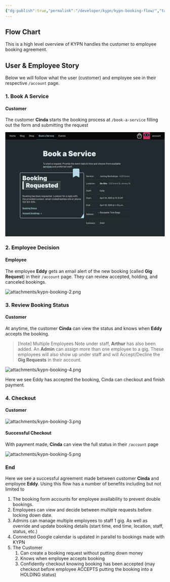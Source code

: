 ```yaml
---
{"dg-publish":true,"permalink":"/developer/kypn/kypn-booking-flow/","tags":["KYPN","webdev","tawtaw"],"created":"2025-04-09T22:15:31.215-05:00","updated":"2025-04-09T11:37:22.000-05:00"}
---
```


## Flow Chart
This is a high level overview of KYPN handles the customer to employee booking agreement. 

<style> .container {font-family: sans-serif; text-align: center;} .button-wrapper button {z-index: 1;height: 40px; width: 100px; margin: 10px;padding: 5px;} .excalidraw .App-menu_top .buttonList { display: flex;} .excalidraw-wrapper { height: 800px; margin: 50px; position: relative;} :root[dir="ltr"] .excalidraw .layer-ui__wrapper .zen-mode-transition.App-menu_bottom--transition-left {transform: none;} </style><script src="https://cdn.jsdelivr.net/npm/react@17/umd/react.production.min.js"></script><script src="https://cdn.jsdelivr.net/npm/react-dom@17/umd/react-dom.production.min.js"></script><script type="text/javascript" src="https://cdn.jsdelivr.net/npm/@excalidraw/excalidraw@0/dist/excalidraw.production.min.js"></script><div id="KYPN-booking-flow-diagramexcalidraw.md1"></div><script>(function(){const InitialData={"type":"excalidraw","version":2,"source":"https://github.com/zsviczian/obsidian-excalidraw-plugin/releases/tag/2.8.3","elements":[{"id":"asKy4wT8UetcFgwS8G4Nc","type":"arrow","x":-82.12866977552366,"y":137.45199052675332,"width":177.8475822465397,"height":69.5469680528818,"angle":0,"strokeColor":"#1e1e1e","backgroundColor":"transparent","fillStyle":"solid","strokeWidth":2,"strokeStyle":"solid","roughness":1,"opacity":100,"groupIds":[],"frameId":null,"index":"aE","roundness":{"type":2},"seed":1748256354,"version":716,"versionNonce":464685657,"isDeleted":false,"boundElements":[],"updated":1744073399934,"link":null,"locked":false,"points":[[0,0],[-109.44006581700955,23.11253081136249],[-177.8475822465397,69.5469680528818]],"lastCommittedPoint":null,"startBinding":{"elementId":"2lQQMvFdEjx0xhnHDGOMY","focus":-0.3228410823672701,"gap":8.852783148438078,"fixedPoint":null},"endBinding":{"elementId":"i3jq_227fbuq-fTSDFQzw","focus":-0.6540808072588156,"gap":12.661928802234655,"fixedPoint":null},"startArrowhead":null,"endArrowhead":"arrow","elbowed":false},{"id":"zW5REgqAhmry3h5Af9MWV","type":"arrow","x":147.38477779299,"y":121.91735809238445,"width":177.1622463043932,"height":85.65187033335302,"angle":0,"strokeColor":"#1e1e1e","backgroundColor":"transparent","fillStyle":"solid","strokeWidth":2,"strokeStyle":"solid","roughness":1,"opacity":100,"groupIds":[],"frameId":null,"index":"aF","roundness":{"type":2},"seed":1348545058,"version":771,"versionNonce":562157369,"isDeleted":false,"boundElements":[],"updated":1744073399934,"link":null,"locked":false,"points":[[0,0],[90.53187971043292,27.792630294561278],[177.1622463043932,85.65187033335302]],"lastCommittedPoint":null,"startBinding":{"elementId":"2lQQMvFdEjx0xhnHDGOMY","focus":-0.262279391693214,"gap":14.97289791915496,"fixedPoint":null},"endBinding":{"elementId":"SQUsS3ekVXDTOr0-UeCNm","focus":0.5968157220029516,"gap":9.867613287007828,"fixedPoint":null},"startArrowhead":null,"endArrowhead":"arrow","elbowed":false},{"id":"2lQQMvFdEjx0xhnHDGOMY","type":"ellipse","x":-107.7004727205491,"y":48.867185689651194,"width":249.77385989127777,"height":99.00467095754635,"angle":0,"strokeColor":"#1e1e1e","backgroundColor":"transparent","fillStyle":"solid","strokeWidth":2,"strokeStyle":"solid","roughness":1,"opacity":100,"groupIds":["C7sL55Wao8BhVrPu-si06"],"frameId":null,"index":"aaV","roundness":{"type":2},"seed":1639960226,"version":300,"versionNonce":720650722,"isDeleted":false,"boundElements":[{"type":"text","id":"2Fh5mOr4"},{"id":"DFWUzUTg-EULRZf1va3vs","type":"arrow"},{"id":"asKy4wT8UetcFgwS8G4Nc","type":"arrow"},{"id":"zW5REgqAhmry3h5Af9MWV","type":"arrow"}],"updated":1743789251225,"link":null,"locked":false},{"id":"2Fh5mOr4","type":"text","x":-64.49187953246657,"y":73.36608406681243,"width":163.73988342285156,"height":50,"angle":0,"strokeColor":"#1e1e1e","backgroundColor":"transparent","fillStyle":"solid","strokeWidth":2,"strokeStyle":"solid","roughness":1,"opacity":100,"groupIds":["C7sL55Wao8BhVrPu-si06"],"frameId":null,"index":"ab","roundness":null,"seed":1732796770,"version":264,"versionNonce":1590871358,"isDeleted":false,"boundElements":[],"updated":1743789251225,"link":null,"locked":false,"text":"created: Booking\n& CartItem","rawText":"created: Booking & CartItem","fontSize":20,"fontFamily":5,"textAlign":"center","verticalAlign":"middle","containerId":"2lQQMvFdEjx0xhnHDGOMY","originalText":"created: Booking & CartItem","autoResize":true,"lineHeight":1.25},{"id":"T3975KiPsKDwX9vnxUkRy","type":"image","x":-147.5670516192232,"y":56.539649169664756,"width":53.75517606109253,"height":53.75517606109253,"angle":0,"strokeColor":"transparent","backgroundColor":"transparent","fillStyle":"solid","strokeWidth":2,"strokeStyle":"solid","roughness":1,"opacity":100,"groupIds":["C7sL55Wao8BhVrPu-si06"],"frameId":null,"index":"ac","roundness":null,"seed":1593986366,"version":496,"versionNonce":1083553186,"isDeleted":false,"boundElements":[],"updated":1743789251225,"link":null,"locked":false,"status":"pending","fileId":"82d5fd169d0cc3ccec1483b43d29945f457e3bdb","scale":[1,1],"crop":null},{"id":"lf8_YfXvquc5LrAiVdD66","type":"rectangle","x":235.543385164484,"y":300.70598708285854,"width":179.16954225616254,"height":41.68432653694015,"angle":0,"strokeColor":"#1e1e1e","backgroundColor":"transparent","fillStyle":"solid","strokeWidth":0.5,"strokeStyle":"dashed","roughness":1,"opacity":100,"groupIds":[],"frameId":"SQUsS3ekVXDTOr0-UeCNm","index":"anG","roundness":{"type":3},"seed":139314430,"version":502,"versionNonce":492852898,"isDeleted":false,"boundElements":[{"type":"text","id":"lwMjLz3s"},{"id":"NMPcIznKGiRQW9EV9Kk99","type":"arrow"},{"id":"wMxxz00nIDfGCy1HcmOVW","type":"arrow"}],"updated":1743806080393,"link":null,"locked":false},{"id":"lwMjLz3s","type":"text","x":280.6722007871942,"y":311.5481503513286,"width":88.91191101074219,"height":20,"angle":0,"strokeColor":"#1e1e1e","backgroundColor":"transparent","fillStyle":"solid","strokeWidth":2,"strokeStyle":"solid","roughness":1,"opacity":100,"groupIds":[],"frameId":"SQUsS3ekVXDTOr0-UeCNm","index":"anK","roundness":null,"seed":1904072034,"version":345,"versionNonce":678386814,"isDeleted":false,"boundElements":[],"updated":1743806080393,"link":null,"locked":false,"text":"gig decision","rawText":"gig decision","fontSize":16,"fontFamily":5,"textAlign":"center","verticalAlign":"middle","containerId":"lf8_YfXvquc5LrAiVdD66","originalText":"gig decision","autoResize":true,"lineHeight":1.25},{"id":"NMPcIznKGiRQW9EV9Kk99","type":"arrow","x":264.57165139198867,"y":350.20038636439875,"width":37.786245781872196,"height":90.51907722404184,"angle":0,"strokeColor":"#1e1e1e","backgroundColor":"transparent","fillStyle":"solid","strokeWidth":0.5,"strokeStyle":"dashed","roughness":1,"opacity":100,"groupIds":[],"frameId":"SQUsS3ekVXDTOr0-UeCNm","index":"anS","roundness":{"type":2},"seed":758499006,"version":736,"versionNonce":904009177,"isDeleted":false,"boundElements":[{"type":"text","id":"C7kHBQn3"}],"updated":1744073399935,"link":null,"locked":false,"points":[[0,0],[-37.786245781872196,90.51907722404184]],"lastCommittedPoint":null,"startBinding":{"elementId":"lf8_YfXvquc5LrAiVdD66","focus":0.494438323047315,"gap":7.810072744600063,"fixedPoint":null},"endBinding":{"elementId":"6vQAC3hJHJp3VefJuy3pk","focus":-0.15216311152554537,"gap":10.68969138673424,"fixedPoint":null},"startArrowhead":null,"endArrowhead":"arrow","elbowed":false},{"id":"C7kHBQn3","type":"text","x":219.99054784917791,"y":385.45992497641964,"width":51.37596130371094,"height":20,"angle":0,"strokeColor":"#1e1e1e","backgroundColor":"transparent","fillStyle":"solid","strokeWidth":0.5,"strokeStyle":"dashed","roughness":1,"opacity":100,"groupIds":[],"frameId":"SQUsS3ekVXDTOr0-UeCNm","index":"anU","roundness":null,"seed":1822793598,"version":167,"versionNonce":1972051134,"isDeleted":false,"boundElements":[],"updated":1743806080393,"link":null,"locked":false,"text":"accept","rawText":"accept","fontSize":16,"fontFamily":5,"textAlign":"center","verticalAlign":"middle","containerId":"NMPcIznKGiRQW9EV9Kk99","originalText":"accept","autoResize":true,"lineHeight":1.25},{"id":"wMxxz00nIDfGCy1HcmOVW","type":"arrow","x":346.386226721002,"y":348.57114612014874,"width":74.00181615597319,"height":89.72933201306262,"angle":0,"strokeColor":"#1e1e1e","backgroundColor":"transparent","fillStyle":"solid","strokeWidth":0.5,"strokeStyle":"dashed","roughness":1,"opacity":100,"groupIds":[],"frameId":"SQUsS3ekVXDTOr0-UeCNm","index":"anUV","roundness":{"type":2},"seed":469502526,"version":839,"versionNonce":1957950137,"isDeleted":false,"boundElements":[{"type":"text","id":"hLhOX72Z"}],"updated":1744073399935,"link":null,"locked":false,"points":[[0,0],[74.00181615597319,89.72933201306262]],"lastCommittedPoint":null,"startBinding":{"elementId":"lf8_YfXvquc5LrAiVdD66","focus":0.009631647370566356,"gap":6.180832500350064,"fixedPoint":null},"endBinding":{"elementId":"j8uBlRyoBik4WVVIXzu6M","focus":0.27909968738078006,"gap":13.106202396491426,"fixedPoint":null},"startArrowhead":null,"endArrowhead":"arrow","elbowed":false},{"id":"hLhOX72Z","type":"text","x":357.8111527647822,"y":383.43581212668005,"width":51.15196406841278,"height":20,"angle":0,"strokeColor":"#1e1e1e","backgroundColor":"transparent","fillStyle":"solid","strokeWidth":0.5,"strokeStyle":"dashed","roughness":1,"opacity":100,"groupIds":[],"frameId":"SQUsS3ekVXDTOr0-UeCNm","index":"anUl","roundness":null,"seed":687706686,"version":166,"versionNonce":1640289534,"isDeleted":false,"boundElements":[],"updated":1743806080393,"link":null,"locked":false,"text":"decline","rawText":"decline","fontSize":16,"fontFamily":5,"textAlign":"center","verticalAlign":"middle","containerId":"wMxxz00nIDfGCy1HcmOVW","originalText":"decline","autoResize":true,"lineHeight":1.25},{"id":"6Oqmqbxa","type":"text","x":353.2032664339032,"y":507.2080999913327,"width":180.54383850097656,"height":60,"angle":0,"strokeColor":"#846358","backgroundColor":"#ffc9c9","fillStyle":"hachure","strokeWidth":2,"strokeStyle":"dashed","roughness":0,"opacity":100,"groupIds":[],"frameId":"SQUsS3ekVXDTOr0-UeCNm","index":"anUt","roundness":null,"seed":1076129918,"version":165,"versionNonce":693993954,"isDeleted":false,"boundElements":[],"updated":1743806080393,"link":null,"locked":false,"text":"must be manually\ncanceled or reassigned \nto another employee","rawText":"must be manually\ncanceled or reassigned \nto another employee","fontSize":16,"fontFamily":5,"textAlign":"left","verticalAlign":"top","containerId":null,"originalText":"must be manually\ncanceled or reassigned \nto another employee","autoResize":true,"lineHeight":1.25},{"id":"SQUsS3ekVXDTOr0-UeCNm","type":"frame","x":101.51160739925939,"y":217.4368417127453,"width":438.4134665945271,"height":371.801097561247,"angle":0,"strokeColor":"#bbb","backgroundColor":"transparent","fillStyle":"solid","strokeWidth":2,"strokeStyle":"solid","roughness":0,"opacity":100,"groupIds":[],"frameId":null,"index":"anV","roundness":null,"seed":517533986,"version":766,"versionNonce":851454078,"isDeleted":false,"boundElements":[{"id":"zW5REgqAhmry3h5Af9MWV","type":"arrow"},{"id":"6D4oOHW043IwTR4rRqW3T","type":"arrow"}],"updated":1743806083539,"link":null,"locked":false,"customData":{"frameColor":{"stroke":"#2B2B2B","fill":"#525252","nameColor":"#858585"}},"name":"Employee"},{"id":"iAk5Uowq2rcksXlXsOsfU","type":"image","x":111.90093862504273,"y":228.51319961920342,"width":34.64188283598133,"height":34.64188283598133,"angle":0,"strokeColor":"transparent","backgroundColor":"transparent","fillStyle":"solid","strokeWidth":2,"strokeStyle":"solid","roughness":1,"opacity":100,"groupIds":[],"frameId":"SQUsS3ekVXDTOr0-UeCNm","index":"ao","roundness":null,"seed":1633100350,"version":691,"versionNonce":1997743714,"isDeleted":false,"boundElements":[],"updated":1743806083539,"link":null,"locked":false,"status":"pending","fileId":"938e18f31efd3d5491ff6b2cdb1e9404f92592ca","scale":[1,1],"crop":null},{"id":"-kxhY6xUI-OsU8Pt4f_g9","type":"rectangle","x":179.8274887768183,"y":234.8887695532651,"width":291.7109375,"height":47.5,"angle":0,"strokeColor":"#1e1e1e","backgroundColor":"transparent","fillStyle":"solid","strokeWidth":2,"strokeStyle":"solid","roughness":1,"opacity":100,"groupIds":["gh1F6H3eLNNhBYUcRmnJi"],"frameId":"SQUsS3ekVXDTOr0-UeCNm","index":"ap","roundness":null,"seed":505102754,"version":461,"versionNonce":1184728382,"isDeleted":false,"boundElements":[{"type":"text","id":"iHQ8tRov"}],"updated":1743806080393,"link":null,"locked":false},{"id":"iHQ8tRov","type":"text","x":197.69304358638863,"y":246.1387695532651,"width":255.97982788085938,"height":25,"angle":0,"strokeColor":"#1e1e1e","backgroundColor":"transparent","fillStyle":"solid","strokeWidth":2,"strokeStyle":"solid","roughness":1,"opacity":100,"groupIds":["gh1F6H3eLNNhBYUcRmnJi"],"frameId":"SQUsS3ekVXDTOr0-UeCNm","index":"aq","roundness":null,"seed":2118565218,"version":486,"versionNonce":534181282,"isDeleted":false,"boundElements":[],"updated":1743806080393,"link":null,"locked":false,"text":"Account: New Gig Request","rawText":"Account: New Gig Request","fontSize":20,"fontFamily":5,"textAlign":"center","verticalAlign":"middle","containerId":"-kxhY6xUI-OsU8Pt4f_g9","originalText":"Account: New Gig Request","autoResize":true,"lineHeight":1.25},{"id":"6vQAC3hJHJp3VefJuy3pk","type":"rectangle","x":157.42468966043026,"y":451.40915497517483,"width":135.430106921919,"height":42.309454688211076,"angle":0,"strokeColor":"#1e1e1e","backgroundColor":"#4dabf7","fillStyle":"solid","strokeWidth":4,"strokeStyle":"solid","roughness":1,"opacity":100,"groupIds":[],"frameId":"SQUsS3ekVXDTOr0-UeCNm","index":"ar","roundness":{"type":3},"seed":635919870,"version":786,"versionNonce":628501886,"isDeleted":false,"boundElements":[{"type":"text","id":"jez7MNXM"},{"id":"NMPcIznKGiRQW9EV9Kk99","type":"arrow"}],"updated":1743806080393,"link":null,"locked":false},{"id":"jez7MNXM","type":"text","x":179.6757614929718,"y":462.56388231928037,"width":90.92796325683594,"height":20,"angle":0,"strokeColor":"#1e1e1e","backgroundColor":"#5e8000","fillStyle":"solid","strokeWidth":4,"strokeStyle":"solid","roughness":1,"opacity":100,"groupIds":[],"frameId":"SQUsS3ekVXDTOr0-UeCNm","index":"as","roundness":null,"seed":1538416418,"version":391,"versionNonce":913043810,"isDeleted":false,"boundElements":[],"updated":1743806080393,"link":null,"locked":false,"text":"ACCEPTED","rawText":"ACCEPTED","fontSize":16,"fontFamily":5,"textAlign":"center","verticalAlign":"middle","containerId":"6vQAC3hJHJp3VefJuy3pk","originalText":"ACCEPTED","autoResize":true,"lineHeight":1.25},{"id":"j8uBlRyoBik4WVVIXzu6M","type":"rectangle","x":357.16011346878645,"y":451.4066805297028,"width":135.430106921919,"height":42.309454688211076,"angle":0,"strokeColor":"#1e1e1e","backgroundColor":"#4dabf7","fillStyle":"solid","strokeWidth":4,"strokeStyle":"solid","roughness":1,"opacity":100,"groupIds":[],"frameId":"SQUsS3ekVXDTOr0-UeCNm","index":"at","roundness":{"type":3},"seed":842315198,"version":801,"versionNonce":730844606,"isDeleted":false,"boundElements":[{"type":"text","id":"bq8JOlrC"},{"id":"wMxxz00nIDfGCy1HcmOVW","type":"arrow"}],"updated":1743806080393,"link":null,"locked":false},{"id":"bq8JOlrC","type":"text","x":371.69919399120835,"y":462.5614078738083,"width":106.3519458770752,"height":20,"angle":0,"strokeColor":"#1e1e1e","backgroundColor":"#5e8000","fillStyle":"solid","strokeWidth":4,"strokeStyle":"solid","roughness":1,"opacity":100,"groupIds":[],"frameId":"SQUsS3ekVXDTOr0-UeCNm","index":"au","roundness":null,"seed":1741901310,"version":424,"versionNonce":1886090530,"isDeleted":false,"boundElements":[],"updated":1743806080393,"link":null,"locked":false,"text":"REQUESTED","rawText":"REQUESTED","fontSize":16,"fontFamily":5,"textAlign":"center","verticalAlign":"middle","containerId":"j8uBlRyoBik4WVVIXzu6M","originalText":"REQUESTED","autoResize":true,"lineHeight":1.25},{"id":"WSiC0yTJri7Dt9L2be62n","type":"frame","x":-788.4728435565701,"y":-305.622598974017,"width":278.4008221685445,"height":463.32935751829115,"angle":0,"strokeColor":"#bbb","backgroundColor":"transparent","fillStyle":"solid","strokeWidth":2,"strokeStyle":"solid","roughness":0,"opacity":100,"groupIds":[],"frameId":null,"index":"ay","roundness":null,"seed":1439906722,"version":399,"versionNonce":603214946,"isDeleted":false,"boundElements":[],"updated":1743791116518,"link":null,"locked":false,"customData":{"frameColor":{"stroke":"#2B2B2B","fill":"#525252","nameColor":"#858585"}},"name":"Booking Statuses"},{"id":"YqlfFs7DGcOk1AKq0U2Bv","type":"rectangle","x":-766.6226611441755,"y":-282.40885578166257,"width":135.430106921919,"height":42.309454688211076,"angle":0,"strokeColor":"#1e1e1e","backgroundColor":"#4dabf7","fillStyle":"solid","strokeWidth":4,"strokeStyle":"solid","roughness":1,"opacity":100,"groupIds":[],"frameId":"WSiC0yTJri7Dt9L2be62n","index":"az","roundness":{"type":3},"seed":777968894,"version":921,"versionNonce":867939874,"isDeleted":false,"boundElements":[{"type":"text","id":"FjyL7aoG"}],"updated":1743791117334,"link":null,"locked":false},{"id":"FjyL7aoG","type":"text","x":-744.3715893116339,"y":-271.25412843755703,"width":90.92796325683594,"height":20,"angle":0,"strokeColor":"#1e1e1e","backgroundColor":"#5e8000","fillStyle":"solid","strokeWidth":4,"strokeStyle":"solid","roughness":1,"opacity":100,"groupIds":[],"frameId":"WSiC0yTJri7Dt9L2be62n","index":"b00","roundness":null,"seed":45518142,"version":528,"versionNonce":1067169022,"isDeleted":false,"boundElements":[],"updated":1743791117334,"link":null,"locked":false,"text":"ACCEPTED","rawText":"ACCEPTED","fontSize":16,"fontFamily":5,"textAlign":"center","verticalAlign":"middle","containerId":"YqlfFs7DGcOk1AKq0U2Bv","originalText":"ACCEPTED","autoResize":true,"lineHeight":1.25},{"id":"R-otGVXUomrEvZeenrqW0","type":"rectangle","x":-770.27184672722,"y":40.29792410821483,"width":135.430106921919,"height":42.309454688211076,"angle":0,"strokeColor":"#1e1e1e","backgroundColor":"#4dabf7","fillStyle":"solid","strokeWidth":4,"strokeStyle":"solid","roughness":1,"opacity":100,"groupIds":[],"frameId":"WSiC0yTJri7Dt9L2be62n","index":"b0H","roundness":{"type":3},"seed":680013374,"version":1175,"versionNonce":1625596386,"isDeleted":false,"boundElements":[{"type":"text","id":"NPBCCY05"}],"updated":1743791117334,"link":null,"locked":false},{"id":"NPBCCY05","type":"text","x":-755.732766204798,"y":51.45265145232037,"width":106.3519458770752,"height":20,"angle":0,"strokeColor":"#1e1e1e","backgroundColor":"#5e8000","fillStyle":"solid","strokeWidth":4,"strokeStyle":"solid","roughness":1,"opacity":100,"groupIds":[],"frameId":"WSiC0yTJri7Dt9L2be62n","index":"b0I","roundness":null,"seed":639874686,"version":800,"versionNonce":110650686,"isDeleted":false,"boundElements":[],"updated":1743791117334,"link":null,"locked":false,"text":"REQUESTED","rawText":"REQUESTED","fontSize":16,"fontFamily":5,"textAlign":"center","verticalAlign":"middle","containerId":"R-otGVXUomrEvZeenrqW0","originalText":"REQUESTED","autoResize":true,"lineHeight":1.25},{"id":"LL2uzbyqoV28v5taH4ET_","type":"rectangle","x":-769.2872698889678,"y":-169.83890394153514,"width":135.430106921919,"height":42.309454688211076,"angle":0,"strokeColor":"#1e1e1e","backgroundColor":"#4dabf7","fillStyle":"solid","strokeWidth":4,"strokeStyle":"solid","roughness":1,"opacity":100,"groupIds":[],"frameId":"WSiC0yTJri7Dt9L2be62n","index":"b0Z","roundness":{"type":3},"seed":876870974,"version":1243,"versionNonce":427431330,"isDeleted":false,"boundElements":[{"type":"text","id":"wMYmPRTc"}],"updated":1743791117334,"link":null,"locked":false},{"id":"wMYmPRTc","type":"text","x":-743.59619561502,"y":-158.6841765974296,"width":84.04795837402344,"height":20,"angle":0,"strokeColor":"#1e1e1e","backgroundColor":"#5e8000","fillStyle":"solid","strokeWidth":4,"strokeStyle":"solid","roughness":1,"opacity":100,"groupIds":[],"frameId":"WSiC0yTJri7Dt9L2be62n","index":"b0a","roundness":null,"seed":126723454,"version":893,"versionNonce":1662324094,"isDeleted":false,"boundElements":[],"updated":1743791117334,"link":null,"locked":false,"text":"CANCELED","rawText":"CANCELED","fontSize":16,"fontFamily":5,"textAlign":"center","verticalAlign":"middle","containerId":"LL2uzbyqoV28v5taH4ET_","originalText":"CANCELED","autoResize":true,"lineHeight":1.25},{"id":"nin4c2YmfVPX9NadcRkUy","type":"rectangle","x":-773.3857663307382,"y":-15.193920469923512,"width":135.430106921919,"height":42.309454688211076,"angle":0,"strokeColor":"#1e1e1e","backgroundColor":"#4dabf7","fillStyle":"solid","strokeWidth":4,"strokeStyle":"solid","roughness":1,"opacity":100,"groupIds":[],"frameId":"WSiC0yTJri7Dt9L2be62n","index":"b0r","roundness":{"type":3},"seed":967231998,"version":1253,"versionNonce":1319833954,"isDeleted":false,"boundElements":[{"type":"text","id":"0BsA7FMi"}],"updated":1743791117334,"link":null,"locked":false},{"id":"0BsA7FMi","type":"text","x":-742.6306890660678,"y":-4.039193125817974,"width":73.91995239257812,"height":20,"angle":0,"strokeColor":"#1e1e1e","backgroundColor":"#5e8000","fillStyle":"solid","strokeWidth":4,"strokeStyle":"solid","roughness":1,"opacity":100,"groupIds":[],"frameId":"WSiC0yTJri7Dt9L2be62n","index":"b0s","roundness":null,"seed":410573374,"version":912,"versionNonce":307408318,"isDeleted":false,"boundElements":[],"updated":1743791117334,"link":null,"locked":false,"text":"HOLDING","rawText":"HOLDING","fontSize":16,"fontFamily":5,"textAlign":"center","verticalAlign":"middle","containerId":"nin4c2YmfVPX9NadcRkUy","originalText":"HOLDING","autoResize":true,"lineHeight":1.25},{"id":"JsbQq53grSJ5p6gLG6ztG","type":"rectangle","x":-766.833641895229,"y":-218.6028067916194,"width":135.430106921919,"height":30,"angle":0,"strokeColor":"#1e1e1e","backgroundColor":"#4dabf7","fillStyle":"solid","strokeWidth":4,"strokeStyle":"solid","roughness":1,"opacity":100,"groupIds":[],"frameId":"WSiC0yTJri7Dt9L2be62n","index":"b19","roundness":{"type":3},"seed":1141023586,"version":1325,"versionNonce":1942394146,"isDeleted":false,"boundElements":[{"id":"kkFI6y0A","type":"text"}],"updated":1743791117334,"link":null,"locked":false},{"id":"kkFI6y0A","type":"text","x":-751.3745617733503,"y":-213.6028067916194,"width":104.51194667816162,"height":20,"angle":0,"strokeColor":"#1e1e1e","backgroundColor":"#5e8000","fillStyle":"solid","strokeWidth":4,"strokeStyle":"solid","roughness":1,"opacity":100,"groupIds":[],"frameId":"WSiC0yTJri7Dt9L2be62n","index":"b1A","roundness":null,"seed":1012655906,"version":989,"versionNonce":24266238,"isDeleted":false,"boundElements":[],"updated":1743791117334,"link":null,"locked":false,"text":"POSTPONED","rawText":"POSTPONED","fontSize":16,"fontFamily":5,"textAlign":"center","verticalAlign":"middle","containerId":"JsbQq53grSJ5p6gLG6ztG","originalText":"POSTPONED","autoResize":true,"lineHeight":1.25},{"id":"xUaRRmJOTnAMB9VY9sxtk","type":"rectangle","x":-770.4007794084192,"y":-105.14873933279051,"width":135.430106921919,"height":30,"angle":0,"strokeColor":"#1e1e1e","backgroundColor":"#4dabf7","fillStyle":"solid","strokeWidth":4,"strokeStyle":"solid","roughness":1,"opacity":100,"groupIds":[],"frameId":"WSiC0yTJri7Dt9L2be62n","index":"b1B","roundness":{"type":3},"seed":1813734974,"version":1352,"versionNonce":976986338,"isDeleted":false,"boundElements":[{"id":"pflk3iVv","type":"text"}],"updated":1743791117334,"link":null,"locked":false},{"id":"pflk3iVv","type":"text","x":-724.0857122145496,"y":-100.14873933279051,"width":42.79997253417969,"height":20,"angle":0,"strokeColor":"#1e1e1e","backgroundColor":"#5e8000","fillStyle":"solid","strokeWidth":4,"strokeStyle":"solid","roughness":1,"opacity":100,"groupIds":[],"frameId":"WSiC0yTJri7Dt9L2be62n","index":"b1C","roundness":null,"seed":42987134,"version":1022,"versionNonce":1341296638,"isDeleted":false,"boundElements":[],"updated":1743791178461,"link":null,"locked":false,"text":"LEAD","rawText":"LEAD","fontSize":16,"fontFamily":5,"textAlign":"center","verticalAlign":"middle","containerId":"xUaRRmJOTnAMB9VY9sxtk","originalText":"LEAD","autoResize":true,"lineHeight":1.25},{"id":"27CFnOknLybTJGjGVP0ZX","type":"rectangle","x":-773.7452150177189,"y":-57.62727868335719,"width":135.430106921919,"height":30,"angle":0,"strokeColor":"#1e1e1e","backgroundColor":"#4dabf7","fillStyle":"solid","strokeWidth":4,"strokeStyle":"solid","roughness":1,"opacity":100,"groupIds":[],"frameId":"WSiC0yTJri7Dt9L2be62n","index":"b1D","roundness":{"type":3},"seed":1847565502,"version":1390,"versionNonce":1301886114,"isDeleted":false,"boundElements":[{"id":"iXQq4rWI","type":"text"}],"updated":1743791117334,"link":null,"locked":false},{"id":"iXQq4rWI","type":"text","x":-727.6541554303556,"y":-52.62727868335719,"width":43.24798774719238,"height":20,"angle":0,"strokeColor":"#1e1e1e","backgroundColor":"#5e8000","fillStyle":"solid","strokeWidth":4,"strokeStyle":"solid","roughness":1,"opacity":100,"groupIds":[],"frameId":"WSiC0yTJri7Dt9L2be62n","index":"b1E","roundness":null,"seed":1405703422,"version":1061,"versionNonce":1530617470,"isDeleted":false,"boundElements":[],"updated":1743791117334,"link":null,"locked":false,"text":"RSVP","rawText":"RSVP","fontSize":16,"fontFamily":5,"textAlign":"center","verticalAlign":"middle","containerId":"27CFnOknLybTJGjGVP0ZX","originalText":"RSVP","autoResize":true,"lineHeight":1.25},{"id":"RTa5C155ZZSm_nd4qPz30","type":"rectangle","x":-769.5216929456943,"y":96.79500288436401,"width":135.430106921919,"height":30,"angle":0,"strokeColor":"#1e1e1e","backgroundColor":"#4dabf7","fillStyle":"solid","strokeWidth":4,"strokeStyle":"solid","roughness":1,"opacity":100,"groupIds":[],"frameId":"WSiC0yTJri7Dt9L2be62n","index":"b1F","roundness":{"type":3},"seed":1446548642,"version":1416,"versionNonce":260984930,"isDeleted":false,"boundElements":[{"id":"VY0lUYp0","type":"text"}],"updated":1743791117334,"link":null,"locked":false},{"id":"VY0lUYp0","type":"text","x":-744.3906162303404,"y":101.79500288436401,"width":85.16795349121094,"height":20,"angle":0,"strokeColor":"#1e1e1e","backgroundColor":"#5e8000","fillStyle":"solid","strokeWidth":4,"strokeStyle":"solid","roughness":1,"opacity":100,"groupIds":[],"frameId":"WSiC0yTJri7Dt9L2be62n","index":"b1G","roundness":null,"seed":222408802,"version":1092,"versionNonce":1245509346,"isDeleted":false,"boundElements":[],"updated":1743791178461,"link":null,"locked":false,"text":"DECLINED","rawText":"DECLINED","fontSize":16,"fontFamily":5,"textAlign":"center","verticalAlign":"middle","containerId":"RTa5C155ZZSm_nd4qPz30","originalText":"DECLINED","autoResize":true,"lineHeight":1.25},{"id":"RNuv1h0-FOP5zZI317KU8","type":"frame","x":-783.1909114515313,"y":203.1219714480119,"width":290.0681985886389,"height":842.6266231277375,"angle":0,"strokeColor":"#bbb","backgroundColor":"transparent","fillStyle":"solid","strokeWidth":2,"strokeStyle":"solid","roughness":0,"opacity":100,"groupIds":[],"frameId":null,"index":"b1H","roundness":null,"seed":2143493858,"version":265,"versionNonce":119172350,"isDeleted":false,"boundElements":[],"updated":1743791287553,"link":null,"locked":false,"customData":{"frameColor":{"stroke":"#2B2B2B","fill":"#525252","nameColor":"#858585"}},"name":"Order Statuses"},{"id":"mZqeTKBj8gFBapgvfjJdP","type":"rectangle","x":-772.0995043525298,"y":218.3643132961938,"width":135.430106921919,"height":42.309454688211076,"angle":0,"strokeColor":"#1e1e1e","backgroundColor":"#b2f2bb","fillStyle":"solid","strokeWidth":4,"strokeStyle":"solid","roughness":1,"opacity":100,"groupIds":[],"frameId":"RNuv1h0-FOP5zZI317KU8","index":"b1I","roundness":{"type":3},"seed":841978082,"version":1027,"versionNonce":272361442,"isDeleted":false,"boundElements":[{"type":"text","id":"bUtqU2o7"}],"updated":1743791287609,"link":null,"locked":false},{"id":"bUtqU2o7","type":"text","x":-744.9844264775079,"y":229.51904064029935,"width":81.199951171875,"height":20,"angle":0,"strokeColor":"#1e1e1e","backgroundColor":"#5e8000","fillStyle":"solid","strokeWidth":4,"strokeStyle":"solid","roughness":1,"opacity":100,"groupIds":[],"frameId":"RNuv1h0-FOP5zZI317KU8","index":"b1J","roundness":null,"seed":26158242,"version":630,"versionNonce":2066118818,"isDeleted":false,"boundElements":[],"updated":1743791294399,"link":null,"locked":false,"text":"STARTED","rawText":"STARTED","fontSize":16,"fontFamily":5,"textAlign":"center","verticalAlign":"middle","containerId":"mZqeTKBj8gFBapgvfjJdP","originalText":"STARTED","autoResize":true,"lineHeight":1.25},{"id":"1LbXUGQUIMVjTalxDTunF","type":"rectangle","x":-769.8517129713425,"y":276.07454453970576,"width":135.430106921919,"height":42.309454688211076,"angle":0,"strokeColor":"#1e1e1e","backgroundColor":"#b2f2bb","fillStyle":"solid","strokeWidth":4,"strokeStyle":"solid","roughness":1,"opacity":100,"groupIds":[],"frameId":"RNuv1h0-FOP5zZI317KU8","index":"b1L","roundness":{"type":3},"seed":1420655294,"version":1081,"versionNonce":1243403106,"isDeleted":false,"boundElements":[{"type":"text","id":"cDy0LJ64"}],"updated":1743791296749,"link":null,"locked":false},{"id":"cDy0LJ64","type":"text","x":-755.3126324489206,"y":287.2292718838113,"width":106.3519458770752,"height":20,"angle":0,"strokeColor":"#1e1e1e","backgroundColor":"#b2f2bb","fillStyle":"solid","strokeWidth":4,"strokeStyle":"solid","roughness":0,"opacity":100,"groupIds":[],"frameId":"RNuv1h0-FOP5zZI317KU8","index":"b1M","roundness":null,"seed":1722559358,"version":4,"versionNonce":592673918,"isDeleted":false,"boundElements":[],"updated":1743791298451,"link":null,"locked":false,"text":"REQUESTED","rawText":"REQUESTED","fontSize":16,"fontFamily":5,"textAlign":"center","verticalAlign":"middle","containerId":"1LbXUGQUIMVjTalxDTunF","originalText":"REQUESTED","autoResize":true,"lineHeight":1.25},{"id":"j6ROoN_iTsOyRNl-xzCC-","type":"rectangle","x":-768.2704468108924,"y":335.0679359103427,"width":185.46749508180167,"height":46.679791566234485,"angle":0,"strokeColor":"#1e1e1e","backgroundColor":"#b2f2bb","fillStyle":"solid","strokeWidth":4,"strokeStyle":"solid","roughness":1,"opacity":100,"groupIds":[],"frameId":"RNuv1h0-FOP5zZI317KU8","index":"b1N","roundness":{"type":3},"seed":1402810786,"version":1148,"versionNonce":294829694,"isDeleted":false,"boundElements":[{"type":"text","id":"6PxJ4m2V"}],"updated":1743791314670,"link":null,"locked":false},{"id":"6PxJ4m2V","type":"text","x":-757.4086584794337,"y":348.40783169345997,"width":163.74391841888428,"height":20,"angle":0,"strokeColor":"#1e1e1e","backgroundColor":"#b2f2bb","fillStyle":"solid","strokeWidth":4,"strokeStyle":"solid","roughness":0,"opacity":100,"groupIds":[],"frameId":"RNuv1h0-FOP5zZI317KU8","index":"b1NV","roundness":null,"seed":1749704930,"version":58,"versionNonce":1743929022,"isDeleted":false,"boundElements":[],"updated":1743791314670,"link":null,"locked":false,"text":"PAYMENT_PENDING","rawText":"PAYMENT_PENDING","fontSize":16,"fontFamily":5,"textAlign":"center","verticalAlign":"middle","containerId":"j6ROoN_iTsOyRNl-xzCC-","originalText":"PAYMENT_PENDING","autoResize":true,"lineHeight":1.25},{"id":"NSamkxExHkoFy9d4ViXBZ","type":"rectangle","x":-768.2794568744846,"y":397.00761807566414,"width":188.6165123073132,"height":43.14784663804977,"angle":0,"strokeColor":"#1e1e1e","backgroundColor":"#b2f2bb","fillStyle":"solid","strokeWidth":4,"strokeStyle":"solid","roughness":1,"opacity":100,"groupIds":[],"frameId":"RNuv1h0-FOP5zZI317KU8","index":"b1O","roundness":{"type":3},"seed":707777122,"version":1213,"versionNonce":1755650814,"isDeleted":false,"boundElements":[{"type":"text","id":"HdIf1mk8"}],"updated":1743791317205,"link":null,"locked":false},{"id":"HdIf1mk8","type":"text","x":-760.9871494932584,"y":408.581541394689,"width":174.03189754486084,"height":20,"angle":0,"strokeColor":"#1e1e1e","backgroundColor":"#b2f2bb","fillStyle":"solid","strokeWidth":4,"strokeStyle":"solid","roughness":0,"opacity":100,"groupIds":[],"frameId":"RNuv1h0-FOP5zZI317KU8","index":"b1OV","roundness":null,"seed":1598067070,"version":61,"versionNonce":1434782526,"isDeleted":false,"boundElements":[],"updated":1743791317206,"link":null,"locked":false,"text":"PAYMENT_RECIEVED","rawText":"PAYMENT_RECIEVED","fontSize":16,"fontFamily":5,"textAlign":"center","verticalAlign":"middle","containerId":"NSamkxExHkoFy9d4ViXBZ","originalText":"PAYMENT_RECIEVED","autoResize":true,"lineHeight":1.25},{"id":"cOutl0zeysWr0ZjgFgPxT","type":"rectangle","x":-770.2256306104234,"y":453.716958325651,"width":135.430106921919,"height":42.309454688211076,"angle":0,"strokeColor":"#1e1e1e","backgroundColor":"#b2f2bb","fillStyle":"solid","strokeWidth":4,"strokeStyle":"solid","roughness":1,"opacity":100,"groupIds":[],"frameId":"RNuv1h0-FOP5zZI317KU8","index":"b1P","roundness":{"type":3},"seed":1850579938,"version":1194,"versionNonce":624032994,"isDeleted":false,"boundElements":[{"type":"text","id":"m3usbMVZ"}],"updated":1743791379239,"link":null,"locked":false},{"id":"m3usbMVZ","type":"text","x":-724.9985608530772,"y":464.8716856697565,"width":44.97596740722656,"height":20,"angle":0,"strokeColor":"#1e1e1e","backgroundColor":"#b2f2bb","fillStyle":"solid","strokeWidth":4,"strokeStyle":"solid","roughness":0,"opacity":100,"groupIds":[],"frameId":"RNuv1h0-FOP5zZI317KU8","index":"b1PV","roundness":null,"seed":749279714,"version":49,"versionNonce":1356169406,"isDeleted":false,"boundElements":[],"updated":1743791443051,"link":null,"locked":false,"text":"FREE","rawText":"FREE","fontSize":16,"fontFamily":5,"textAlign":"center","verticalAlign":"middle","containerId":"cOutl0zeysWr0ZjgFgPxT","originalText":"FREE","autoResize":true,"lineHeight":1.25},{"id":"kv07gqYp8q_MXcU1YvlDa","type":"rectangle","x":-766.8243316043273,"y":510.6650652608339,"width":135.430106921919,"height":42.309454688211076,"angle":0,"strokeColor":"#1e1e1e","backgroundColor":"#b2f2bb","fillStyle":"solid","strokeWidth":4,"strokeStyle":"solid","roughness":1,"opacity":100,"groupIds":[],"frameId":"RNuv1h0-FOP5zZI317KU8","index":"b1Q","roundness":{"type":3},"seed":1931228066,"version":1247,"versionNonce":2107485282,"isDeleted":false,"boundElements":[{"type":"text","id":"8PUpWbKr"}],"updated":1743791379239,"link":null,"locked":false},{"id":"8PUpWbKr","type":"text","x":-753.0932521233178,"y":521.8197926049395,"width":107.9679479598999,"height":20,"angle":0,"strokeColor":"#1e1e1e","backgroundColor":"#b2f2bb","fillStyle":"solid","strokeWidth":4,"strokeStyle":"solid","roughness":0,"opacity":100,"groupIds":[],"frameId":"RNuv1h0-FOP5zZI317KU8","index":"b1QV","roundness":null,"seed":1801965374,"version":49,"versionNonce":774027518,"isDeleted":false,"boundElements":[],"updated":1743791443051,"link":null,"locked":false,"text":"PROCESSING","rawText":"PROCESSING","fontSize":16,"fontFamily":5,"textAlign":"center","verticalAlign":"middle","containerId":"kv07gqYp8q_MXcU1YvlDa","originalText":"PROCESSING","autoResize":true,"lineHeight":1.25},{"id":"EcLHuWeKtHAuvIoDDcKBG","type":"rectangle","x":-765.094399394604,"y":568.554723841413,"width":135.430106921919,"height":42.309454688211076,"angle":0,"strokeColor":"#1e1e1e","backgroundColor":"#b2f2bb","fillStyle":"solid","strokeWidth":4,"strokeStyle":"solid","roughness":1,"opacity":100,"groupIds":[],"frameId":"RNuv1h0-FOP5zZI317KU8","index":"b1R","roundness":{"type":3},"seed":1604821602,"version":1296,"versionNonce":1535343586,"isDeleted":false,"boundElements":[{"type":"text","id":"PXZj4KMC"}],"updated":1743791379239,"link":null,"locked":false},{"id":"PXZj4KMC","type":"text","x":-734.3633318345235,"y":579.7094511855184,"width":73.96797180175781,"height":20,"angle":0,"strokeColor":"#1e1e1e","backgroundColor":"#b2f2bb","fillStyle":"solid","strokeWidth":4,"strokeStyle":"solid","roughness":0,"opacity":100,"groupIds":[],"frameId":"RNuv1h0-FOP5zZI317KU8","index":"b1RV","roundness":null,"seed":2001668514,"version":49,"versionNonce":362735934,"isDeleted":false,"boundElements":[],"updated":1743791443051,"link":null,"locked":false,"text":"SHIPPED","rawText":"SHIPPED","fontSize":16,"fontFamily":5,"textAlign":"center","verticalAlign":"middle","containerId":"EcLHuWeKtHAuvIoDDcKBG","originalText":"SHIPPED","autoResize":true,"lineHeight":1.25},{"id":"pXoX53HmyaYNwmty31Tua","type":"rectangle","x":-765.8016893866003,"y":628.5302121436113,"width":135.430106921919,"height":42.309454688211076,"angle":0,"strokeColor":"#1e1e1e","backgroundColor":"#b2f2bb","fillStyle":"solid","strokeWidth":4,"strokeStyle":"solid","roughness":1,"opacity":100,"groupIds":[],"frameId":"RNuv1h0-FOP5zZI317KU8","index":"b1S","roundness":{"type":3},"seed":1660713506,"version":1296,"versionNonce":2128309090,"isDeleted":false,"boundElements":[{"type":"text","id":"5Cmzi1CL"}],"updated":1743791379239,"link":null,"locked":false},{"id":"5Cmzi1CL","type":"text","x":-746.8626063846252,"y":639.6849394877167,"width":97.55194091796875,"height":20,"angle":0,"strokeColor":"#1e1e1e","backgroundColor":"#b2f2bb","fillStyle":"solid","strokeWidth":4,"strokeStyle":"solid","roughness":0,"opacity":100,"groupIds":[],"frameId":"RNuv1h0-FOP5zZI317KU8","index":"b1SV","roundness":null,"seed":1002210146,"version":49,"versionNonce":1454051710,"isDeleted":false,"boundElements":[],"updated":1743791443051,"link":null,"locked":false,"text":"DELIVERED","rawText":"DELIVERED","fontSize":16,"fontFamily":5,"textAlign":"center","verticalAlign":"middle","containerId":"pXoX53HmyaYNwmty31Tua","originalText":"DELIVERED","autoResize":true,"lineHeight":1.25},{"id":"XZwgxRXuaZftlG8-8aAaU","type":"rectangle","x":-763.8014552691075,"y":685.7486209865638,"width":135.430106921919,"height":42.309454688211076,"angle":0,"strokeColor":"#1e1e1e","backgroundColor":"#b2f2bb","fillStyle":"solid","strokeWidth":4,"strokeStyle":"solid","roughness":1,"opacity":100,"groupIds":[],"frameId":"RNuv1h0-FOP5zZI317KU8","index":"b1T","roundness":{"type":3},"seed":714311550,"version":1339,"versionNonce":161315554,"isDeleted":false,"boundElements":[{"type":"text","id":"l3A97OkP"}],"updated":1743791379239,"link":null,"locked":false},{"id":"l3A97OkP","type":"text","x":-742.4543751357846,"y":696.9033483306694,"width":92.73594665527344,"height":20,"angle":0,"strokeColor":"#1e1e1e","backgroundColor":"#b2f2bb","fillStyle":"solid","strokeWidth":4,"strokeStyle":"solid","roughness":0,"opacity":100,"groupIds":[],"frameId":"RNuv1h0-FOP5zZI317KU8","index":"b1TV","roundness":null,"seed":1292058046,"version":49,"versionNonce":747123134,"isDeleted":false,"boundElements":[],"updated":1743791443051,"link":null,"locked":false,"text":"CANCELLED","rawText":"CANCELLED","fontSize":16,"fontFamily":5,"textAlign":"center","verticalAlign":"middle","containerId":"XZwgxRXuaZftlG8-8aAaU","originalText":"CANCELLED","autoResize":true,"lineHeight":1.25},{"id":"RwmefkTTG1l3nx0oR7Etn","type":"rectangle","x":-763.1076803724994,"y":746.3548137402236,"width":135.430106921919,"height":42.309454688211076,"angle":0,"strokeColor":"#1e1e1e","backgroundColor":"#b2f2bb","fillStyle":"solid","strokeWidth":4,"strokeStyle":"solid","roughness":1,"opacity":100,"groupIds":[],"frameId":"RNuv1h0-FOP5zZI317KU8","index":"b1U","roundness":{"type":3},"seed":650934846,"version":1331,"versionNonce":2143398498,"isDeleted":false,"boundElements":[{"type":"text","id":"pKOUvKZg"}],"updated":1743791379239,"link":null,"locked":false},{"id":"pKOUvKZg","type":"text","x":-741.0965844096136,"y":757.5095410843292,"width":91.40791499614716,"height":20,"angle":0,"strokeColor":"#1e1e1e","backgroundColor":"#b2f2bb","fillStyle":"solid","strokeWidth":4,"strokeStyle":"solid","roughness":0,"opacity":100,"groupIds":[],"frameId":"RNuv1h0-FOP5zZI317KU8","index":"b1UV","roundness":null,"seed":2060862242,"version":49,"versionNonce":1113016830,"isDeleted":false,"boundElements":[],"updated":1743791443051,"link":null,"locked":false,"text":"FULFILLED","rawText":"FULFILLED","fontSize":16,"fontFamily":5,"textAlign":"center","verticalAlign":"middle","containerId":"RwmefkTTG1l3nx0oR7Etn","originalText":"FULFILLED","autoResize":true,"lineHeight":1.25},{"id":"FNDIpPZ-Hk5gERT69WUj9","type":"rectangle","x":-761.8462714695764,"y":803.0281137358409,"width":135.430106921919,"height":42.309454688211076,"angle":0,"strokeColor":"#1e1e1e","backgroundColor":"#b2f2bb","fillStyle":"solid","strokeWidth":4,"strokeStyle":"solid","roughness":1,"opacity":100,"groupIds":[],"frameId":"RNuv1h0-FOP5zZI317KU8","index":"b1V","roundness":{"type":3},"seed":126943998,"version":1345,"versionNonce":1195375074,"isDeleted":false,"boundElements":[{"type":"text","id":"uFQBtQJu"}],"updated":1743791379239,"link":null,"locked":false},{"id":"uFQBtQJu","type":"text","x":-732.6111931427513,"y":814.1828410799465,"width":76.95995026826859,"height":20,"angle":0,"strokeColor":"#1e1e1e","backgroundColor":"#b2f2bb","fillStyle":"solid","strokeWidth":4,"strokeStyle":"solid","roughness":0,"opacity":100,"groupIds":[],"frameId":"RNuv1h0-FOP5zZI317KU8","index":"b1VV","roundness":null,"seed":2104434850,"version":49,"versionNonce":924408382,"isDeleted":false,"boundElements":[],"updated":1743791443051,"link":null,"locked":false,"text":"EXPIRED","rawText":"EXPIRED","fontSize":16,"fontFamily":5,"textAlign":"center","verticalAlign":"middle","containerId":"FNDIpPZ-Hk5gERT69WUj9","originalText":"EXPIRED","autoResize":true,"lineHeight":1.25},{"id":"nuHsx2hhlugWXV6T1eBAW","type":"rectangle","x":-765.5313874788304,"y":859.2373954564548,"width":135.430106921919,"height":42.309454688211076,"angle":0,"strokeColor":"#1e1e1e","backgroundColor":"#b2f2bb","fillStyle":"solid","strokeWidth":4,"strokeStyle":"solid","roughness":1,"opacity":100,"groupIds":[],"frameId":"RNuv1h0-FOP5zZI317KU8","index":"b1W","roundness":{"type":3},"seed":611879422,"version":1381,"versionNonce":672164194,"isDeleted":false,"boundElements":[{"type":"text","id":"L2JfqYU4"}],"updated":1743791379239,"link":null,"locked":false},{"id":"L2JfqYU4","type":"text","x":-743.7843067733031,"y":870.3921228005604,"width":91.93594551086426,"height":20,"angle":0,"strokeColor":"#1e1e1e","backgroundColor":"#b2f2bb","fillStyle":"solid","strokeWidth":4,"strokeStyle":"solid","roughness":0,"opacity":100,"groupIds":[],"frameId":"RNuv1h0-FOP5zZI317KU8","index":"b1WV","roundness":null,"seed":267474046,"version":49,"versionNonce":565142142,"isDeleted":false,"boundElements":[],"updated":1743791443051,"link":null,"locked":false,"text":"REFUNDED","rawText":"REFUNDED","fontSize":16,"fontFamily":5,"textAlign":"center","verticalAlign":"middle","containerId":"nuHsx2hhlugWXV6T1eBAW","originalText":"REFUNDED","autoResize":true,"lineHeight":1.25},{"id":"UMQu2b_hArzMLJrKb9uST","type":"rectangle","x":-761.1119512868031,"y":920.4517675025954,"width":135.430106921919,"height":42.309454688211076,"angle":0,"strokeColor":"#1e1e1e","backgroundColor":"#b2f2bb","fillStyle":"solid","strokeWidth":4,"strokeStyle":"solid","roughness":1,"opacity":100,"groupIds":[],"frameId":"RNuv1h0-FOP5zZI317KU8","index":"b1X","roundness":{"type":3},"seed":912921406,"version":1410,"versionNonce":1277884642,"isDeleted":false,"boundElements":[{"type":"text","id":"fhIGJUV4"}],"updated":1743791379239,"link":null,"locked":false},{"id":"fhIGJUV4","type":"text","x":-740.7408700319593,"y":931.606494846701,"width":94.68794441223145,"height":20,"angle":0,"strokeColor":"#1e1e1e","backgroundColor":"#b2f2bb","fillStyle":"solid","strokeWidth":4,"strokeStyle":"solid","roughness":0,"opacity":100,"groupIds":[],"frameId":"RNuv1h0-FOP5zZI317KU8","index":"b1XV","roundness":null,"seed":1804646498,"version":49,"versionNonce":349856446,"isDeleted":false,"boundElements":[],"updated":1743791443051,"link":null,"locked":false,"text":"RETURNED","rawText":"RETURNED","fontSize":16,"fontFamily":5,"textAlign":"center","verticalAlign":"middle","containerId":"UMQu2b_hArzMLJrKb9uST","originalText":"RETURNED","autoResize":true,"lineHeight":1.25},{"id":"rJJ0_rWD1vRlfgluRoRly","type":"rectangle","x":-763.8960609368263,"y":979.7244708445936,"width":135.430106921919,"height":42.309454688211076,"angle":0,"strokeColor":"#1e1e1e","backgroundColor":"#b2f2bb","fillStyle":"solid","strokeWidth":4,"strokeStyle":"solid","roughness":1,"opacity":100,"groupIds":[],"frameId":"RNuv1h0-FOP5zZI317KU8","index":"b1Y","roundness":{"type":3},"seed":1000860606,"version":1494,"versionNonce":1065855074,"isDeleted":false,"boundElements":[{"type":"text","id":"zQvoFBgI"}],"updated":1743791379239,"link":null,"locked":false},{"id":"zQvoFBgI","type":"text","x":-726.5169859242578,"y":990.8791981886991,"width":60.67195689678192,"height":20,"angle":0,"strokeColor":"#1e1e1e","backgroundColor":"#b2f2bb","fillStyle":"solid","strokeWidth":4,"strokeStyle":"solid","roughness":0,"opacity":100,"groupIds":[],"frameId":"RNuv1h0-FOP5zZI317KU8","index":"b1Z","roundness":null,"seed":736257150,"version":111,"versionNonce":1794657314,"isDeleted":false,"boundElements":[],"updated":1743791379239,"link":null,"locked":false,"text":"FAILED","rawText":"FAILED","fontSize":16,"fontFamily":5,"textAlign":"center","verticalAlign":"middle","containerId":"rJJ0_rWD1vRlfgluRoRly","originalText":"FAILED","autoResize":true,"lineHeight":1.25},{"id":"gkoonbcWNc50qDtXpaV4E","type":"rectangle","x":-320.95639483409724,"y":306.0279277081585,"width":179.16954225616254,"height":41.68432653694015,"angle":0,"strokeColor":"#1e1e1e","backgroundColor":"transparent","fillStyle":"solid","strokeWidth":0.5,"strokeStyle":"dashed","roughness":1,"opacity":100,"groupIds":[],"frameId":"i3jq_227fbuq-fTSDFQzw","index":"b1a","roundness":{"type":3},"seed":1535072610,"version":837,"versionNonce":935277410,"isDeleted":false,"boundElements":[{"type":"text","id":"zh6DON7N"},{"id":"Ko_BxdCZjU7_r7oiQbH0T","type":"arrow"},{"id":"80FStSkN3Ro0QoMes1E_t","type":"arrow"}],"updated":1743806072254,"link":null,"locked":false},{"id":"zh6DON7N","type":"text","x":-266.1395985595316,"y":316.87009097662855,"width":69.53594970703125,"height":20,"angle":0,"strokeColor":"#1e1e1e","backgroundColor":"transparent","fillStyle":"solid","strokeWidth":2,"strokeStyle":"solid","roughness":1,"opacity":100,"groupIds":[],"frameId":"i3jq_227fbuq-fTSDFQzw","index":"b1b","roundness":null,"seed":1859247394,"version":690,"versionNonce":705066786,"isDeleted":false,"boundElements":[],"updated":1743806072254,"link":null,"locked":false,"text":"checkout","rawText":"checkout","fontSize":16,"fontFamily":5,"textAlign":"center","verticalAlign":"middle","containerId":"gkoonbcWNc50qDtXpaV4E","originalText":"checkout","autoResize":true,"lineHeight":1.25},{"id":"Ko_BxdCZjU7_r7oiQbH0T","type":"arrow","x":-312.7732904234467,"y":353.5640925533092,"width":54.53935365963878,"height":135.54091059986746,"angle":0,"strokeColor":"#1e1e1e","backgroundColor":"transparent","fillStyle":"solid","strokeWidth":0.5,"strokeStyle":"dashed","roughness":1,"opacity":100,"groupIds":[],"frameId":"i3jq_227fbuq-fTSDFQzw","index":"b1c","roundness":{"type":2},"seed":1151199458,"version":1679,"versionNonce":1546641753,"isDeleted":false,"boundElements":[{"type":"text","id":"TBpSnp9l"}],"updated":1744073399936,"link":null,"locked":false,"points":[[0,0],[-32.215617146917,58.22504069733941],[-54.53935365963878,135.54091059986746]],"lastCommittedPoint":null,"startBinding":{"elementId":"gkoonbcWNc50qDtXpaV4E","focus":0.6589619327853032,"gap":5.851838308210574,"fixedPoint":null},"endBinding":{"elementId":"y8C_xq4-JF2umjxU7DOn5","focus":0.05252455711722718,"gap":10.374339161003405,"fixedPoint":null},"startArrowhead":null,"endArrowhead":"arrow","elbowed":false},{"id":"TBpSnp9l","type":"text","x":-423.93283670616313,"y":391.7891332506486,"width":157.88785827159882,"height":40,"angle":0,"strokeColor":"#1e1e1e","backgroundColor":"transparent","fillStyle":"solid","strokeWidth":0.5,"strokeStyle":"dashed","roughness":1,"opacity":100,"groupIds":[],"frameId":"i3jq_227fbuq-fTSDFQzw","index":"b1d","roundness":null,"seed":1685224610,"version":377,"versionNonce":573101602,"isDeleted":false,"boundElements":[],"updated":1743806072254,"link":null,"locked":false,"text":"paid while booking is\nREQUESTED","rawText":"paid while booking is REQUESTED","fontSize":16,"fontFamily":5,"textAlign":"center","verticalAlign":"middle","containerId":"Ko_BxdCZjU7_r7oiQbH0T","originalText":"paid while booking is REQUESTED","autoResize":true,"lineHeight":1.25},{"id":"80FStSkN3Ro0QoMes1E_t","type":"arrow","x":-147.52944086314307,"y":353.3524829299102,"width":25.958575159445388,"height":134.6129637981449,"angle":0,"strokeColor":"#1e1e1e","backgroundColor":"transparent","fillStyle":"solid","strokeWidth":0.5,"strokeStyle":"dashed","roughness":1,"opacity":100,"groupIds":[],"frameId":"i3jq_227fbuq-fTSDFQzw","index":"b1e","roundness":{"type":2},"seed":201234530,"version":1800,"versionNonce":909921849,"isDeleted":false,"boundElements":[{"type":"text","id":"Vp6GtzBs"}],"updated":1744073399936,"link":null,"locked":false,"points":[[0,0],[25.958575159445388,59.33765667996914],[21.62822656375819,134.6129637981449]],"lastCommittedPoint":null,"startBinding":{"elementId":"gkoonbcWNc50qDtXpaV4E","focus":-0.7320662746927502,"gap":5.640228684811575,"fixedPoint":null},"endBinding":{"elementId":"rukjWNC7bd45IpBzXSRp_","focus":-0.09189183465061194,"gap":13.10620239649154,"fixedPoint":null},"startArrowhead":null,"endArrowhead":"arrow","elbowed":false},{"id":"Vp6GtzBs","type":"text","x":-200.51479483949709,"y":392.69013960987934,"width":157.88785827159882,"height":40,"angle":0,"strokeColor":"#1e1e1e","backgroundColor":"transparent","fillStyle":"solid","strokeWidth":0.5,"strokeStyle":"dashed","roughness":1,"opacity":100,"groupIds":[],"frameId":"i3jq_227fbuq-fTSDFQzw","index":"b1f","roundness":null,"seed":1796291618,"version":376,"versionNonce":1730098594,"isDeleted":false,"boundElements":[],"updated":1743806072254,"link":null,"locked":false,"text":"paid while booking is\nACCEPTED","rawText":"paid while booking is\nACCEPTED","fontSize":16,"fontFamily":5,"textAlign":"center","verticalAlign":"middle","containerId":"80FStSkN3Ro0QoMes1E_t","originalText":"paid while booking is\nACCEPTED","autoResize":true,"lineHeight":1.25},{"id":"sjGn6G-I2G-RO3fY89NnC","type":"rectangle","x":-365.9863558012857,"y":229.93473265153773,"width":291.7109375,"height":47.5,"angle":0,"strokeColor":"#1e1e1e","backgroundColor":"transparent","fillStyle":"solid","strokeWidth":2,"strokeStyle":"solid","roughness":1,"opacity":100,"groupIds":["PH9QznaDjmNkNDaLhqPVD"],"frameId":"i3jq_227fbuq-fTSDFQzw","index":"b1g","roundness":null,"seed":1603889122,"version":632,"versionNonce":1789669730,"isDeleted":false,"boundElements":[{"type":"text","id":"7FXRjEuy"}],"updated":1743806072254,"link":null,"locked":false},{"id":"7FXRjEuy","type":"text","x":-338.46080495900054,"y":241.18473265153773,"width":236.6598358154297,"height":25,"angle":0,"strokeColor":"#1e1e1e","backgroundColor":"transparent","fillStyle":"solid","strokeWidth":2,"strokeStyle":"solid","roughness":1,"opacity":100,"groupIds":["PH9QznaDjmNkNDaLhqPVD"],"frameId":"i3jq_227fbuq-fTSDFQzw","index":"b1h","roundness":null,"seed":832969634,"version":659,"versionNonce":849589538,"isDeleted":false,"boundElements":[],"updated":1743806072254,"link":null,"locked":false,"text":"Account: booking in cart","rawText":"Account: booking in cart","fontSize":20,"fontFamily":5,"textAlign":"center","verticalAlign":"middle","containerId":"sjGn6G-I2G-RO3fY89NnC","originalText":"Account: booking in cart","autoResize":true,"lineHeight":1.25},{"id":"y8C_xq4-JF2umjxU7DOn5","type":"rectangle","x":-448.0087457079757,"y":499.4793423141801,"width":135.430106921919,"height":42.309454688211076,"angle":0,"strokeColor":"#1e1e1e","backgroundColor":"#4dabf7","fillStyle":"solid","strokeWidth":4,"strokeStyle":"solid","roughness":1,"opacity":100,"groupIds":[],"frameId":"i3jq_227fbuq-fTSDFQzw","index":"b1i","roundness":{"type":3},"seed":1332107106,"version":1080,"versionNonce":1618264290,"isDeleted":false,"boundElements":[{"type":"text","id":"fgozU6dJ"},{"id":"Ko_BxdCZjU7_r7oiQbH0T","type":"arrow"}],"updated":1743806072254,"link":null,"locked":false},{"id":"fgozU6dJ","type":"text","x":-417.2536684433053,"y":510.6340696582856,"width":73.91995239257812,"height":20,"angle":0,"strokeColor":"#1e1e1e","backgroundColor":"#5e8000","fillStyle":"solid","strokeWidth":4,"strokeStyle":"solid","roughness":1,"opacity":100,"groupIds":[],"frameId":"i3jq_227fbuq-fTSDFQzw","index":"b1j","roundness":null,"seed":153688866,"version":688,"versionNonce":263083170,"isDeleted":false,"boundElements":[],"updated":1743806072254,"link":null,"locked":false,"text":"HOLDING","rawText":"HOLDING","fontSize":16,"fontFamily":5,"textAlign":"center","verticalAlign":"middle","containerId":"y8C_xq4-JF2umjxU7DOn5","originalText":"HOLDING","autoResize":true,"lineHeight":1.25},{"id":"rukjWNC7bd45IpBzXSRp_","type":"rectangle","x":-189.25290033820596,"y":501.07164912454664,"width":135.430106921919,"height":42.309454688211076,"angle":0,"strokeColor":"#1e1e1e","backgroundColor":"#4dabf7","fillStyle":"solid","strokeWidth":4,"strokeStyle":"solid","roughness":1,"opacity":100,"groupIds":[],"frameId":"i3jq_227fbuq-fTSDFQzw","index":"b1k","roundness":{"type":3},"seed":1297966818,"version":1044,"versionNonce":725029922,"isDeleted":false,"boundElements":[{"type":"text","id":"pGf8AiH1"},{"id":"80FStSkN3Ro0QoMes1E_t","type":"arrow"}],"updated":1743806072254,"link":null,"locked":false},{"id":"pGf8AiH1","type":"text","x":-167.00182850566443,"y":512.2263764686522,"width":90.92796325683594,"height":20,"angle":0,"strokeColor":"#1e1e1e","backgroundColor":"#5e8000","fillStyle":"solid","strokeWidth":4,"strokeStyle":"solid","roughness":1,"opacity":100,"groupIds":[],"frameId":"i3jq_227fbuq-fTSDFQzw","index":"b1l","roundness":null,"seed":1687304866,"version":670,"versionNonce":1296318434,"isDeleted":false,"boundElements":[],"updated":1743806072254,"link":null,"locked":false,"text":"ACCEPTED","rawText":"ACCEPTED","fontSize":16,"fontFamily":5,"textAlign":"center","verticalAlign":"middle","containerId":"rukjWNC7bd45IpBzXSRp_","originalText":"ACCEPTED","autoResize":true,"lineHeight":1.25},{"id":"i3jq_227fbuq-fTSDFQzw","type":"frame","x":-462.216228595824,"y":219.66088738186977,"width":478.2482257658269,"height":395.8660071531026,"angle":0,"strokeColor":"#bbb","backgroundColor":"transparent","fillStyle":"solid","strokeWidth":2,"strokeStyle":"solid","roughness":0,"opacity":100,"groupIds":[],"frameId":null,"index":"b1ll","roundness":null,"seed":762746466,"version":1024,"versionNonce":897261410,"isDeleted":false,"boundElements":[{"id":"asKy4wT8UetcFgwS8G4Nc","type":"arrow"},{"id":"miMI9ySdWvwnuKk_abOIU","type":"arrow"}],"updated":1743806075504,"link":null,"locked":false,"customData":{"frameColor":{"stroke":"#2B2B2B","fill":"#525252","nameColor":"#858585"}},"name":"Customer"},{"id":"h9xFueFrpRJy9NjzOVzMV","type":"image","x":-446.86741009710863,"y":230.67485813530772,"width":40.21507120061037,"height":40.21507120061037,"angle":0,"strokeColor":"transparent","backgroundColor":"transparent","fillStyle":"solid","strokeWidth":2,"strokeStyle":"solid","roughness":1,"opacity":100,"groupIds":[],"frameId":"i3jq_227fbuq-fTSDFQzw","index":"b1m","roundness":null,"seed":1490647586,"version":977,"versionNonce":1255309246,"isDeleted":false,"boundElements":[],"updated":1743806075504,"link":null,"locked":false,"status":"pending","fileId":"938e18f31efd3d5491ff6b2cdb1e9404f92592ca","scale":[1,1],"crop":null},{"id":"nZa0oq5couYcga0GOnc3r","type":"rectangle","x":-448.44237827021277,"y":557.3023342191798,"width":188.6165123073132,"height":43.14784663804977,"angle":0,"strokeColor":"#1e1e1e","backgroundColor":"#b2f2bb","fillStyle":"solid","strokeWidth":4,"strokeStyle":"solid","roughness":1,"opacity":100,"groupIds":[],"frameId":"i3jq_227fbuq-fTSDFQzw","index":"b1p","roundness":{"type":3},"seed":656807970,"version":1493,"versionNonce":1111175010,"isDeleted":false,"boundElements":[{"type":"text","id":"sgf9RjRG"}],"updated":1743806072254,"link":null,"locked":false},{"id":"sgf9RjRG","type":"text","x":-441.1500708889866,"y":568.8762575382046,"width":174.03189754486084,"height":20,"angle":0,"strokeColor":"#1e1e1e","backgroundColor":"#b2f2bb","fillStyle":"solid","strokeWidth":4,"strokeStyle":"solid","roughness":0,"opacity":100,"groupIds":[],"frameId":"i3jq_227fbuq-fTSDFQzw","index":"b1q","roundness":null,"seed":2092090338,"version":343,"versionNonce":2074276642,"isDeleted":false,"boundElements":[],"updated":1743806072254,"link":null,"locked":false,"text":"PAYMENT_RECIEVED","rawText":"PAYMENT_RECIEVED","fontSize":16,"fontFamily":5,"textAlign":"center","verticalAlign":"middle","containerId":"nZa0oq5couYcga0GOnc3r","originalText":"PAYMENT_RECIEVED","autoResize":true,"lineHeight":1.25},{"id":"XT-OyOO5I_iUxM9Rav4s-","type":"rectangle","x":-190.18692552388768,"y":556.3292473512105,"width":188.6165123073132,"height":43.14784663804977,"angle":0,"strokeColor":"#1e1e1e","backgroundColor":"#b2f2bb","fillStyle":"solid","strokeWidth":4,"strokeStyle":"solid","roughness":1,"opacity":100,"groupIds":[],"frameId":"i3jq_227fbuq-fTSDFQzw","index":"b1s","roundness":{"type":3},"seed":157540578,"version":1592,"versionNonce":47988450,"isDeleted":false,"boundElements":[{"type":"text","id":"2XNCXXys"}],"updated":1743806072254,"link":null,"locked":false},{"id":"2XNCXXys","type":"text","x":-182.8946181426615,"y":567.9031706702353,"width":174.03189754486084,"height":20,"angle":0,"strokeColor":"#1e1e1e","backgroundColor":"#b2f2bb","fillStyle":"solid","strokeWidth":4,"strokeStyle":"solid","roughness":0,"opacity":100,"groupIds":[],"frameId":"i3jq_227fbuq-fTSDFQzw","index":"b1t","roundness":null,"seed":230257826,"version":442,"versionNonce":880153250,"isDeleted":false,"boundElements":[],"updated":1743806072254,"link":null,"locked":false,"text":"PAYMENT_RECIEVED","rawText":"PAYMENT_RECIEVED","fontSize":16,"fontFamily":5,"textAlign":"center","verticalAlign":"middle","containerId":"XT-OyOO5I_iUxM9Rav4s-","originalText":"PAYMENT_RECIEVED","autoResize":true,"lineHeight":1.25},{"id":"I0L2Z0PIQMxKcbMXFQF70","type":"diamond","x":110.99004447284472,"y":784.5498238532822,"width":297.94027783864567,"height":93.79025696413032,"angle":0,"strokeColor":"#846358","backgroundColor":"transparent","fillStyle":"solid","strokeWidth":0.5,"strokeStyle":"solid","roughness":0,"opacity":100,"groupIds":["ty2-BHwQ-D2ZkI-nN97_Y"],"frameId":null,"index":"b20","roundness":{"type":2},"seed":1975610530,"version":299,"versionNonce":1968484286,"isDeleted":false,"boundElements":[{"type":"text","id":"RRI6FmOd"}],"updated":1743792146120,"link":null,"locked":false},{"id":"RRI6FmOd","type":"text","x":226.60714020253806,"y":821.4973880943148,"width":66.73594745993614,"height":20,"angle":0,"strokeColor":"#846358","backgroundColor":"transparent","fillStyle":"solid","strokeWidth":0.5,"strokeStyle":"solid","roughness":0,"opacity":100,"groupIds":["ty2-BHwQ-D2ZkI-nN97_Y"],"frameId":null,"index":"b21","roundness":null,"seed":1194571390,"version":211,"versionNonce":1175809278,"isDeleted":false,"boundElements":[],"updated":1743792180318,"link":null,"locked":false,"text":"employee","rawText":"employee","fontSize":16,"fontFamily":5,"textAlign":"center","verticalAlign":"middle","containerId":"I0L2Z0PIQMxKcbMXFQF70","originalText":"employee","autoResize":true,"lineHeight":1.25},{"id":"tHPEBl0XBXpxWAafU-hXI","type":"image","x":206.13901181864446,"y":701.5337937247828,"width":102.10565906957324,"height":102.10565906957324,"angle":0,"strokeColor":"transparent","backgroundColor":"transparent","fillStyle":"solid","strokeWidth":0.5,"strokeStyle":"solid","roughness":0,"opacity":100,"groupIds":["ty2-BHwQ-D2ZkI-nN97_Y"],"frameId":null,"index":"b22","roundness":null,"seed":366228158,"version":360,"versionNonce":2028210174,"isDeleted":false,"boundElements":[],"updated":1743792146120,"link":null,"locked":false,"status":"pending","fileId":"5f8e8ecac3d1d3c4cc9d8ffd8b115dfe2eba9459","scale":[1,1],"crop":null},{"id":"sqLa6ngG717NpvX8pA9-8","type":"diamond","x":-317.5443475886116,"y":779.1221651493012,"width":297.94027783864567,"height":93.79025696413032,"angle":0,"strokeColor":"#846358","backgroundColor":"transparent","fillStyle":"solid","strokeWidth":0.5,"strokeStyle":"solid","roughness":0,"opacity":100,"groupIds":["Am5MSBMgSA62r0aHuz4OR"],"frameId":null,"index":"b23","roundness":{"type":2},"seed":1241488930,"version":324,"versionNonce":1850144318,"isDeleted":false,"boundElements":[{"type":"text","id":"eSDCBCWm"}],"updated":1743792143491,"link":null,"locked":false},{"id":"eSDCBCWm","type":"text","x":-203.61524686059192,"y":816.0697293903338,"width":70.11193746328354,"height":20,"angle":0,"strokeColor":"#846358","backgroundColor":"transparent","fillStyle":"solid","strokeWidth":0.5,"strokeStyle":"solid","roughness":0,"opacity":100,"groupIds":["Am5MSBMgSA62r0aHuz4OR"],"frameId":null,"index":"b24","roundness":null,"seed":1449888226,"version":227,"versionNonce":913904802,"isDeleted":false,"boundElements":[],"updated":1743792143491,"link":null,"locked":false,"text":"customer","rawText":"customer","fontSize":16,"fontFamily":5,"textAlign":"center","verticalAlign":"middle","containerId":"sqLa6ngG717NpvX8pA9-8","originalText":"customer","autoResize":true,"lineHeight":1.25},{"id":"375NIQ1nNLlxQqFxsiG0K","type":"image","x":-222.39538024281183,"y":696.1061350208016,"width":102.10565906957324,"height":102.10565906957324,"angle":0,"strokeColor":"transparent","backgroundColor":"transparent","fillStyle":"solid","strokeWidth":0.5,"strokeStyle":"solid","roughness":0,"opacity":100,"groupIds":["Am5MSBMgSA62r0aHuz4OR"],"frameId":null,"index":"b25","roundness":null,"seed":233045410,"version":385,"versionNonce":1489600126,"isDeleted":false,"boundElements":[],"updated":1743792143491,"link":null,"locked":false,"status":"pending","fileId":"5f8e8ecac3d1d3c4cc9d8ffd8b115dfe2eba9459","scale":[1,1],"crop":null},{"id":"6D4oOHW043IwTR4rRqW3T","type":"arrow","x":220.64954382307272,"y":596.2327363968401,"width":133.62176347397124,"height":187.97921007173034,"angle":0,"strokeColor":"#846358","backgroundColor":"transparent","fillStyle":"solid","strokeWidth":4,"strokeStyle":"solid","roughness":0,"opacity":100,"groupIds":[],"frameId":null,"index":"b2A","roundness":{"type":2},"seed":982749310,"version":275,"versionNonce":839924350,"isDeleted":false,"boundElements":[],"updated":1743806080316,"link":null,"locked":false,"points":[[0,0],[-133.62176347397124,187.97921007173034]],"lastCommittedPoint":null,"startBinding":{"elementId":"SQUsS3ekVXDTOr0-UeCNm","focus":-0.1054430622493436,"gap":6.994797122847785,"fixedPoint":null},"endBinding":{"elementId":"-6JvBRKRaPz_Ugi32qTia","focus":0.1225401023078011,"gap":7.435998274680912,"fixedPoint":null},"startArrowhead":null,"endArrowhead":"arrow","elbowed":false},{"id":"miMI9ySdWvwnuKk_abOIU","type":"arrow","x":-135.56036376235025,"y":620.6837972999758,"width":144.60604372002572,"height":160.37462691128678,"angle":0,"strokeColor":"#846358","backgroundColor":"transparent","fillStyle":"solid","strokeWidth":4,"strokeStyle":"solid","roughness":0,"opacity":100,"groupIds":[],"frameId":null,"index":"b2B","roundness":{"type":2},"seed":2091694882,"version":43,"versionNonce":1094271970,"isDeleted":false,"boundElements":[],"updated":1743806072254,"link":null,"locked":false,"points":[[0,0],[144.60604372002572,160.37462691128678]],"lastCommittedPoint":null,"startBinding":{"elementId":"i3jq_227fbuq-fTSDFQzw","focus":0.22890481512127608,"gap":5.156902765003451,"fixedPoint":null},"endBinding":{"elementId":"-6JvBRKRaPz_Ugi32qTia","focus":0.22901220750867335,"gap":10.58952053198874,"fixedPoint":null},"startArrowhead":null,"endArrowhead":"arrow","elbowed":false},{"id":"CGxCr2uNPKN2YnruT6pOA","type":"rectangle","x":-130.5742100474589,"y":-319.4722612929861,"width":325.112416795443,"height":94.71232477657918,"angle":0,"strokeColor":"#1e1e1e","backgroundColor":"transparent","fillStyle":"solid","strokeWidth":2,"strokeStyle":"solid","roughness":1,"opacity":100,"groupIds":["vb3OgpHagAgXGx8Cj0IFk"],"frameId":null,"index":"b2C","roundness":{"type":3},"seed":1656199394,"version":392,"versionNonce":814892094,"isDeleted":false,"boundElements":[{"type":"text","id":"VyDXPKTy"},{"id":"DFWUzUTg-EULRZf1va3vs","type":"arrow"}],"updated":1743805101082,"link":null,"locked":false},{"id":"VyDXPKTy","type":"text","x":-119.2178765276671,"y":-284.6160989046965,"width":302.3997497558594,"height":25,"angle":0,"strokeColor":"#1e1e1e","backgroundColor":"transparent","fillStyle":"solid","strokeWidth":2,"strokeStyle":"solid","roughness":1,"opacity":100,"groupIds":["vb3OgpHagAgXGx8Cj0IFk"],"frameId":null,"index":"b2D","roundness":null,"seed":792597474,"version":394,"versionNonce":276499582,"isDeleted":false,"boundElements":[],"updated":1743805101082,"link":null,"locked":false,"text":"client uses book-a-service form","rawText":"client uses book-a-service form","fontSize":20,"fontFamily":5,"textAlign":"center","verticalAlign":"middle","containerId":"CGxCr2uNPKN2YnruT6pOA","originalText":"client uses book-a-service form","autoResize":true,"lineHeight":1.25},{"id":"2Y2v3ibDztGuCbVY9M2zV","type":"image","x":-172.55396096606216,"y":-331.4284191713848,"width":52.0727759414868,"height":52.0727759414868,"angle":0,"strokeColor":"transparent","backgroundColor":"transparent","fillStyle":"solid","strokeWidth":4,"strokeStyle":"solid","roughness":0,"opacity":100,"groupIds":["vb3OgpHagAgXGx8Cj0IFk"],"frameId":null,"index":"b2E","roundness":null,"seed":994541566,"version":504,"versionNonce":514098430,"isDeleted":false,"boundElements":[],"updated":1743805101082,"link":null,"locked":false,"status":"pending","fileId":"febb3a98173e023f9e6e337a52faf297d4ce4f76","scale":[1,1],"crop":null},{"id":"DumFFny44h18WlhQw92b-","type":"rectangle","x":-86.03752113195117,"y":871.3212412790044,"width":241.03722122142437,"height":74.80605297513739,"angle":0,"strokeColor":"#846358","backgroundColor":"transparent","fillStyle":"solid","strokeWidth":4,"strokeStyle":"solid","roughness":0,"opacity":100,"groupIds":["8IX4sM5mpmq5LQ-GCsYfY"],"frameId":null,"index":"b2EG","roundness":null,"seed":607709310,"version":64,"versionNonce":1798764194,"isDeleted":false,"boundElements":[{"type":"text","id":"vpYfi1B0"}],"updated":1743792192644,"link":null,"locked":false},{"id":"vpYfi1B0","type":"text","x":-36.64685186144703,"y":898.7242677665731,"width":142.2558826804161,"height":20,"angle":0,"strokeColor":"#846358","backgroundColor":"transparent","fillStyle":"solid","strokeWidth":4,"strokeStyle":"solid","roughness":0,"opacity":100,"groupIds":["8IX4sM5mpmq5LQ-GCsYfY"],"frameId":null,"index":"b2EV","roundness":null,"seed":1298543330,"version":55,"versionNonce":1087552638,"isDeleted":false,"boundElements":[],"updated":1743792192644,"link":null,"locked":false,"text":"booking agreement","rawText":"booking agreement","fontSize":16,"fontFamily":5,"textAlign":"center","verticalAlign":"middle","containerId":"DumFFny44h18WlhQw92b-","originalText":"booking agreement","autoResize":true,"lineHeight":1.25},{"id":"-6JvBRKRaPz_Ugi32qTia","type":"image","x":-6.525519150602008,"y":791.6479447432513,"width":94.60027609718061,"height":94.60027609718061,"angle":0,"strokeColor":"transparent","backgroundColor":"transparent","fillStyle":"solid","strokeWidth":4,"strokeStyle":"solid","roughness":0,"opacity":100,"groupIds":["8IX4sM5mpmq5LQ-GCsYfY"],"frameId":null,"index":"b2El","roundness":null,"seed":1997814718,"version":208,"versionNonce":2015613538,"isDeleted":false,"boundElements":[{"id":"6D4oOHW043IwTR4rRqW3T","type":"arrow"},{"id":"miMI9ySdWvwnuKk_abOIU","type":"arrow"}],"updated":1743792192644,"link":null,"locked":false,"status":"pending","fileId":"b9aade0066f3392bb099d863bfd39ceba1224f0d","scale":[1,1],"crop":null},{"id":"ZjjlwYVCvG5Qb0Wdxp8qo","type":"rectangle","x":39.229472458939256,"y":961.361592443349,"width":188.6165123073132,"height":43.14784663804977,"angle":0,"strokeColor":"#1e1e1e","backgroundColor":"#b2f2bb","fillStyle":"solid","strokeWidth":4,"strokeStyle":"solid","roughness":1,"opacity":100,"groupIds":["8IX4sM5mpmq5LQ-GCsYfY"],"frameId":null,"index":"b2F","roundness":{"type":3},"seed":459731134,"version":1647,"versionNonce":9230114,"isDeleted":false,"boundElements":[{"type":"text","id":"46RFLawB"}],"updated":1743792192643,"link":null,"locked":false},{"id":"46RFLawB","type":"text","x":46.521779840165436,"y":972.9355157623738,"width":174.03189754486084,"height":20,"angle":0,"strokeColor":"#1e1e1e","backgroundColor":"#b2f2bb","fillStyle":"solid","strokeWidth":4,"strokeStyle":"solid","roughness":0,"opacity":100,"groupIds":["8IX4sM5mpmq5LQ-GCsYfY"],"frameId":null,"index":"b2FV","roundness":null,"seed":84289790,"version":499,"versionNonce":1786936510,"isDeleted":false,"boundElements":[],"updated":1743792192644,"link":null,"locked":false,"text":"PAYMENT_RECIEVED","rawText":"PAYMENT_RECIEVED","fontSize":16,"fontFamily":5,"textAlign":"center","verticalAlign":"middle","containerId":"ZjjlwYVCvG5Qb0Wdxp8qo","originalText":"PAYMENT_RECIEVED","autoResize":true,"lineHeight":1.25},{"id":"da_GWjpoFBR7pwoGcUZ7G","type":"rectangle","x":-111.22507443721639,"y":963.0827426073573,"width":135.430106921919,"height":42.309454688211076,"angle":0,"strokeColor":"#1e1e1e","backgroundColor":"#4dabf7","fillStyle":"solid","strokeWidth":4,"strokeStyle":"solid","roughness":1,"opacity":100,"groupIds":["8IX4sM5mpmq5LQ-GCsYfY"],"frameId":null,"index":"b2G","roundness":{"type":3},"seed":1374966242,"version":1123,"versionNonce":1384068642,"isDeleted":false,"boundElements":[{"type":"text","id":"rSRCr0Kq"}],"updated":1743792192644,"link":null,"locked":false},{"id":"rSRCr0Kq","type":"text","x":-88.97400260467487,"y":974.2374699514628,"width":90.92796325683594,"height":20,"angle":0,"strokeColor":"#1e1e1e","backgroundColor":"#5e8000","fillStyle":"solid","strokeWidth":4,"strokeStyle":"solid","roughness":1,"opacity":100,"groupIds":["8IX4sM5mpmq5LQ-GCsYfY"],"frameId":null,"index":"b2H","roundness":null,"seed":756270498,"version":750,"versionNonce":1911037721,"isDeleted":false,"boundElements":[],"updated":1744073399936,"link":null,"locked":false,"text":"ACCEPTED","rawText":"ACCEPTED","fontSize":16,"fontFamily":5,"textAlign":"center","verticalAlign":"middle","containerId":"da_GWjpoFBR7pwoGcUZ7G","originalText":"ACCEPTED","autoResize":true,"lineHeight":1.25},{"id":"DFWUzUTg-EULRZf1va3vs","type":"arrow","x":20.00496536274482,"y":9.487059791547779,"width":0.11542252349894966,"height":27.230455756191077,"angle":0,"strokeColor":"#1e1e1e","backgroundColor":"transparent","fillStyle":"solid","strokeWidth":2,"strokeStyle":"solid","roughness":1,"opacity":100,"groupIds":["DsLKBgAaCGzICpuxF-z7H","dP8m5oppQTgZ-pDy7k8ml"],"frameId":null,"index":"b2S","roundness":{"type":2},"seed":289794722,"version":927,"versionNonce":1839649785,"isDeleted":false,"boundElements":[],"updated":1744073399936,"link":null,"locked":false,"points":[[0,0],[0.11542252349894966,27.230455756191077]],"lastCommittedPoint":null,"startBinding":{"elementId":"KilLzUZYfd5fHWqNvWyBg","focus":-0.008185219368470163,"gap":25.40653757048365,"fixedPoint":null},"endBinding":{"elementId":"2lQQMvFdEjx0xhnHDGOMY","focus":0.025585161706518946,"gap":12.163802137413057,"fixedPoint":null},"startArrowhead":null,"endArrowhead":"arrow","elbowed":false},{"id":"KilLzUZYfd5fHWqNvWyBg","type":"diamond","x":-150.0900632096675,"y":-195.8508692458803,"width":336.45829969576266,"height":180,"angle":0,"strokeColor":"#846358","backgroundColor":"#ffc9c9","fillStyle":"solid","strokeWidth":2,"strokeStyle":"solid","roughness":0,"opacity":100,"groupIds":["DsLKBgAaCGzICpuxF-z7H","dP8m5oppQTgZ-pDy7k8ml"],"frameId":null,"index":"b2T","roundness":null,"seed":1638837154,"version":371,"versionNonce":490179070,"isDeleted":false,"boundElements":[{"type":"text","id":"QBC0CfG0"},{"id":"DFWUzUTg-EULRZf1va3vs","type":"arrow"}],"updated":1743805127083,"link":null,"locked":false},{"id":"QBC0CfG0","type":"text","x":-58.4154449507659,"y":-145.8508692458803,"width":152.87991333007812,"height":80,"angle":0,"strokeColor":"#846358","backgroundColor":"transparent","fillStyle":"solid","strokeWidth":2,"strokeStyle":"solid","roughness":0,"opacity":100,"groupIds":["DsLKBgAaCGzICpuxF-z7H","dP8m5oppQTgZ-pDy7k8ml"],"frameId":null,"index":"b2U","roundness":null,"seed":1511595618,"version":353,"versionNonce":1673416290,"isDeleted":false,"boundElements":[],"updated":1743805127055,"link":null,"locked":false,"text":"checks employee\navailability and\ncurrent ACCEPTED\ngigs","rawText":"checks employee availability and current ACCEPTED gigs","fontSize":16,"fontFamily":5,"textAlign":"center","verticalAlign":"middle","containerId":"KilLzUZYfd5fHWqNvWyBg","originalText":"checks employee availability and current ACCEPTED gigs","autoResize":true,"lineHeight":1.25},{"id":"qB0dKD4C7NclNrl7JVIQG","type":"ellipse","x":225.7332043208885,"y":-197.92768890390727,"width":198.6809122739844,"height":183.71970167895682,"angle":0,"strokeColor":"#846358","backgroundColor":"#ffc9c9","fillStyle":"hachure","strokeWidth":2,"strokeStyle":"dashed","roughness":0,"opacity":100,"groupIds":["dP8m5oppQTgZ-pDy7k8ml"],"frameId":null,"index":"b2V","roundness":null,"seed":224375202,"version":233,"versionNonce":1567240738,"isDeleted":false,"boundElements":[{"type":"text","id":"EdPuTEt7"}],"updated":1743805127055,"link":null,"locked":false},{"id":"EdPuTEt7","type":"text","x":263.60540328866614,"y":-126.02256151180882,"width":122.44789397716522,"height":40,"angle":0,"strokeColor":"#846358","backgroundColor":"#ffc9c9","fillStyle":"hachure","strokeWidth":2,"strokeStyle":"dashed","roughness":0,"opacity":100,"groupIds":["dP8m5oppQTgZ-pDy7k8ml"],"frameId":null,"index":"b2W","roundness":null,"seed":1219316258,"version":206,"versionNonce":1197710818,"isDeleted":false,"boundElements":[],"updated":1743805127055,"link":null,"locked":false,"text":"prevents double\nbookings","rawText":"prevents double bookings","fontSize":16,"fontFamily":5,"textAlign":"center","verticalAlign":"middle","containerId":"qB0dKD4C7NclNrl7JVIQG","originalText":"prevents double bookings","autoResize":true,"lineHeight":1.25},{"id":"X4OEsWaiYD56ninU009tJ","type":"line","x":186.9538906195951,"y":-105.79077860896541,"width":42.554530346470756,"height":0.3243622893230622,"angle":0,"strokeColor":"#846358","backgroundColor":"#ffc9c9","fillStyle":"hachure","strokeWidth":2,"strokeStyle":"dashed","roughness":0,"opacity":100,"groupIds":["dP8m5oppQTgZ-pDy7k8ml"],"frameId":null,"index":"b2X","roundness":null,"seed":1060094526,"version":42,"versionNonce":1320784290,"isDeleted":false,"boundElements":[],"updated":1743805127055,"link":null,"locked":false,"points":[[0,0],[42.554530346470756,0.3243622893230622]],"lastCommittedPoint":null,"startBinding":null,"endBinding":null,"startArrowhead":null,"endArrowhead":null},{"id":"e4hKhvVNZd0jNEGrtkrT9","type":"rectangle","x":-1180.8367378931835,"y":-36.91376910823257,"width":217.8301388683426,"height":86.75951769060558,"angle":0,"strokeColor":"#846358","backgroundColor":"#ffc9c9","fillStyle":"hachure","strokeWidth":2,"strokeStyle":"dashed","roughness":0,"opacity":100,"groupIds":[],"frameId":null,"index":"b2XV","roundness":null,"seed":1078171490,"version":34,"versionNonce":479118297,"isDeleted":true,"boundElements":[{"type":"text","id":"PlINXdKT"}],"updated":1744073427396,"link":null,"locked":false},{"id":"PlINXdKT","type":"text","x":-1158.073592592313,"y":-3.534010262929783,"width":172.30384826660156,"height":20,"angle":0,"strokeColor":"#846358","backgroundColor":"#ffc9c9","fillStyle":"hachure","strokeWidth":2,"strokeStyle":"dashed","roughness":0,"opacity":100,"groupIds":[],"frameId":null,"index":"b2Xl","roundness":null,"seed":1964635198,"version":27,"versionNonce":1267909175,"isDeleted":true,"boundElements":[],"updated":1744073427396,"link":null,"locked":false,"text":"view date time service","rawText":"view date time service","fontSize":16,"fontFamily":5,"textAlign":"center","verticalAlign":"middle","containerId":"e4hKhvVNZd0jNEGrtkrT9","originalText":"view date time service","autoResize":true,"lineHeight":1.25},{"id":"J7LdtVzAHK9UFgNnkcN9w","type":"rectangle","x":-1203.342696531696,"y":96.22722926852197,"width":277.71283296769695,"height":127.56040473889787,"angle":0,"strokeColor":"#846358","backgroundColor":"#ffc9c9","fillStyle":"hachure","strokeWidth":2,"strokeStyle":"dashed","roughness":0,"opacity":100,"groupIds":[],"frameId":null,"index":"b2Xt","roundness":null,"seed":1120784290,"version":127,"versionNonce":424701623,"isDeleted":true,"boundElements":[{"type":"text","id":"nG7rchmO"}],"updated":1744073428117,"link":null,"locked":false},{"id":"nG7rchmO","type":"text","x":-1175.270220363094,"y":140.0074316379709,"width":221.56788063049316,"height":40,"angle":0,"strokeColor":"#846358","backgroundColor":"#ffc9c9","fillStyle":"hachure","strokeWidth":2,"strokeStyle":"dashed","roughness":0,"opacity":100,"groupIds":[],"frameId":null,"index":"b2Xx","roundness":null,"seed":16947170,"version":184,"versionNonce":893140025,"isDeleted":true,"boundElements":[],"updated":1744073428117,"link":null,"locked":false,"text":"view employees\nREQUESTED & ACCEPTED","rawText":"view employees\nREQUESTED & ACCEPTED","fontSize":16,"fontFamily":5,"textAlign":"center","verticalAlign":"middle","containerId":"J7LdtVzAHK9UFgNnkcN9w","originalText":"view employees\nREQUESTED & ACCEPTED","autoResize":true,"lineHeight":1.25},{"id":"b5FDSZMt5Idadg1uDDHA6","type":"frame","x":-1292.2968679327475,"y":-65.94836147362125,"width":422.6890751343201,"height":569.3005494773552,"angle":0,"strokeColor":"#bbb","backgroundColor":"transparent","fillStyle":"solid","strokeWidth":2,"strokeStyle":"solid","roughness":0,"opacity":100,"groupIds":[],"frameId":null,"index":"b2Y","roundness":null,"seed":1522903330,"version":88,"versionNonce":1198265335,"isDeleted":true,"boundElements":[],"updated":1744073425852,"link":null,"locked":false,"customData":{"frameColor":{"stroke":"#2B2B2B","fill":"#525252","nameColor":"#858585"}},"name":"Booking Page"}],"appState":{"theme":"dark","viewBackgroundColor":"#ffffff","currentItemStrokeColor":"#846358","currentItemBackgroundColor":"#ffc9c9","currentItemFillStyle":"hachure","currentItemStrokeWidth":2,"currentItemStrokeStyle":"dashed","currentItemRoughness":0,"currentItemOpacity":100,"currentItemFontFamily":5,"currentItemFontSize":16,"currentItemTextAlign":"left","currentItemStartArrowhead":null,"currentItemEndArrowhead":"arrow","currentItemArrowType":"round","scrollX":1440.463138771158,"scrollY":367.66979952578686,"zoom":{"value":1},"currentItemRoundness":"sharp","gridSize":20,"gridStep":5,"gridModeEnabled":false,"gridColor":{"Bold":"rgba(217, 217, 217, 0.5)","Regular":"rgba(230, 230, 230, 0.5)"},"currentStrokeOptions":null,"frameRendering":{"enabled":true,"clip":true,"name":true,"outline":true},"objectsSnapModeEnabled":false,"activeTool":{"type":"selection","customType":null,"locked":false,"lastActiveTool":null}},"files":{}};InitialData.scrollToContent=true;App=()=>{const e=React.useRef(null),t=React.useRef(null),[n,i]=React.useState({width:void 0,height:void 0});return React.useEffect(()=>{i({width:t.current.getBoundingClientRect().width,height:t.current.getBoundingClientRect().height});const e=()=>{i({width:t.current.getBoundingClientRect().width,height:t.current.getBoundingClientRect().height})};return window.addEventListener("resize",e),()=>window.removeEventListener("resize",e)},[t]),React.createElement(React.Fragment,null,React.createElement("div",{className:"excalidraw-wrapper",ref:t},React.createElement(ExcalidrawLib.Excalidraw,{ref:e,width:n.width,height:n.height,initialData:InitialData,viewModeEnabled:!0,zenModeEnabled:!0,gridModeEnabled:!1})))},excalidrawWrapper=document.getElementById("KYPN-booking-flow-diagramexcalidraw.md1");ReactDOM.render(React.createElement(App),excalidrawWrapper);})();</script>

## User & Employee Story
Below we will follow what the user (customer) and employee see in their respective `/account` page.

### 1. Book A Service
#### Customer
The customer **Cinda** starts the booking process at `/book-a-service` filling out the form and submitting the request

![attachments/kypn-booking-1.png](/img/user/attachments/kypn-booking-1.png)
### 2. Employee Decision
#### Employee
The employee **Eddy** gets an email alert of the new booking (called **Gig Request**) in their `/account` page. They can review accepted, holding, and canceled bookings.

![attachments/kypn-booking-2.png](/img/user/attachments/kypn-booking-2.png)

### 3. Review Booking Status
#### Customer
At anytime, the customer **Cinda** can view the status and knows when **Eddy** accepts the booking. 

> [!note] Multiple Employees
> Note under staff, **Arthur** has also been added. An **Admin** can assign more than one employee to a gig. These employees will also show up under staff and will Accept/Decline the **Gig Requests** in their account.

![attachments/kypn-booking-4.png](/img/user/attachments/kypn-booking-4.png)

Here we see Eddy has accepted the booking, Cinda can checkout and finish payment.
### 4. Checkout
#### Customer

![attachments/kypn-booking-3.png](/img/user/attachments/kypn-booking-3.png)

#### Successful Checkout
With payment made, **Cinda** can view the full status in their `/account` page

![attachments/kypn-booking-5.png](/img/user/attachments/kypn-booking-5.png)

### End
Here we see a successful agreement made between customer **Cinda** and employee **Eddy**. Using this flow has a number of benefits including but not limited to

1. The booking form accounts for employee availability to prevent double bookings.
2. Employees can view and decide between multiple requests before locking down date.
3. Admins can manage multiple employees to staff 1 gig. As well as override and update booking details (start time, end time, location, staff, status, etc.)
4. Connected Google calendar is updated in parallel to bookings made with KYPN
5. The Customer
	1. Can create a booking request without putting down money
	2. Knows when employee accepts booking
	3. Confidently checkout knowing booking has been accepted (may checkout before employee ACCEPTS putting the booking into a HOLDING status)